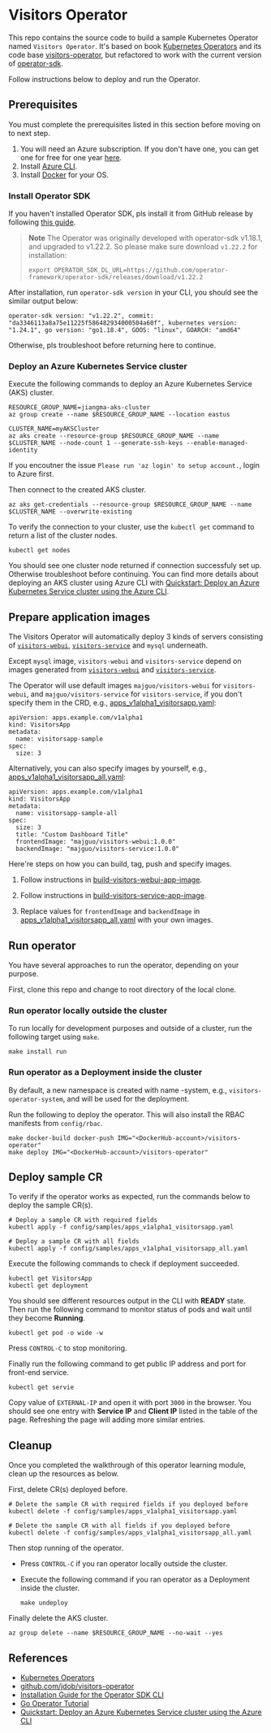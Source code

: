 # Visitors Operator

This repo contains the source code to build a sample Kubernetes Operator named `Visitors Operator`. It's based on book [Kubernetes Operators](https://www.oreilly.com/library/view/kubernetes-operators/9781492048039/) and its code base [visitors-operator](https://github.com/jdob/visitors-operator), but refactored to work with the current version of [operator-sdk](https://sdk.operatorframework.io/docs/installation/).

Follow instructions below to deploy and run the Operator.

## Prerequisites

You must complete the prerequisites listed in this section before moving on to next step.

1. You will need an Azure subscription. If you don't have one, you can get one for free for one year [here](https://azure.microsoft.com/free).
1. Install [Azure CLI](https://docs.microsoft.com/cli/azure/install-azure-cli?view=azure-cli-latest&preserve-view=true).
1. Install [Docker](https://docs.docker.com/get-docker/) for your OS.

### Install Operator SDK

If you haven't installed Operator SDK, pls install it from GitHub release by following [this guide](https://sdk.operatorframework.io/docs/installation/#install-from-github-release).

> **Note**
> The Operator was originally developed with operator-sdk v1.18.1, and upgraded to v1.22.2. So please make sure download `v1.22.2` for installation:
>
> ```
> export OPERATOR_SDK_DL_URL=https://github.com/operator-framework/operator-sdk/releases/download/v1.22.2
> ```

After installation, run `operator-sdk version` in your CLI, you should see the similar output below:

```
operator-sdk version: "v1.22.2", commit: "da3346113a8a75e11225f586482934000504a60f", kubernetes version: "1.24.1", go version: "go1.18.4", GOOS: "linux", GOARCH: "amd64"
```

Otherwise, pls troubleshoot before returning here to continue.

### Deploy an Azure Kubernetes Service cluster

Execute the following commands to deploy an Azure Kubernetes Service (AKS) cluster.

```
RESOURCE_GROUP_NAME=jiangma-aks-cluster
az group create --name $RESOURCE_GROUP_NAME --location eastus

CLUSTER_NAME=myAKSCluster
az aks create --resource-group $RESOURCE_GROUP_NAME --name $CLUSTER_NAME --node-count 1 --generate-ssh-keys --enable-managed-identity
```

If you encoutner the issue `Please run 'az login' to setup account.`, login to Azure first.


Then connect to the created AKS cluster.

```
az aks get-credentials --resource-group $RESOURCE_GROUP_NAME --name $CLUSTER_NAME --overwrite-existing
```

To verify the connection to your cluster, use the `kubectl get` command to return a list of the cluster nodes.

```
kubectl get nodes
```

You should see one cluster node returned if connection successfuly set up. Otherwise troubleshoot before continuing. You can find more details about deploying an AKS cluster using Azure CLI with [Quickstart: Deploy an Azure Kubernetes Service cluster using the Azure CLI](https://docs.microsoft.com/azure/aks/learn/quick-kubernetes-deploy-cli).

## Prepare application images

The Visitors Operator will automatically deploy 3 kinds of servers consisting of [`visitors-webui`](./visitors-webui/), [`visitors-service`](./visitors-service/) and `mysql` underneath.

Except `mysql` image, `visitors-webui` and `visitors-service` depend on images generated from [`visitors-webui`](./visitors-webui/) and [`visitors-service`](./visitors-service/).

The Operator will use default images `majguo/visitors-webui` for `visitors-webui`, and `majguo/visitors-service` for `visitors-service`, if you don't specify them in the CRD, e.g., [apps_v1alpha1_visitorsapp.yaml](./config/samples/apps_v1alpha1_visitorsapp.yaml):

```
apiVersion: apps.example.com/v1alpha1
kind: VisitorsApp
metadata:
  name: visitorsapp-sample
spec:
  size: 3
```
 
Alternatively, you can also specify images by yourself, e.g., [apps_v1alpha1_visitorsapp_all.yaml](./config/samples/apps_v1alpha1_visitorsapp_all.yaml):

```
apiVersion: apps.example.com/v1alpha1
kind: VisitorsApp
metadata:
  name: visitorsapp-sample-all
spec:
  size: 3
  title: "Custom Dashboard Title"
  frontendImage: "majguo/visitors-webui:1.0.0"
  backendImage: "majguo/visitors-service:1.0.0"
```

Here're steps on how you can build, tag, push and specify images.

1. Follow instructions in [build-visitors-webui-app-image](./visitors-webui/README.md#build-application-image).

1. Follow instructions in [build-visitors-service-app-image](./visitors-service/README.md#build-application-image).

1. Replace values for `frontendImage` and `backendImage` in [apps_v1alpha1_visitorsapp_all.yaml](./config/samples/apps_v1alpha1_visitorsapp_all.yaml) with your own images.

## Run operator

You have several approaches to run the operator, depending on your purpose.

First, clone this repo and change to root directory of the local clone.

### Run operator locally outside the cluster

To run locally for development purposes and outside of a cluster, run the following target using `make`.

```
make install run
```

### Run operator as a Deployment inside the cluster

By default, a new namespace is created with name <project-name>-system, e.g., `visitors-operator-system`, and will be used for the deployment.

Run the following to deploy the operator. This will also install the RBAC manifests from `config/rbac`.

```
make docker-build docker-push IMG="<DockerHub-account>/visitors-operator"
make deploy IMG="<DockerHub-account>/visitors-operator"
```

## Deploy sample CR

To verify if the operator works as expected, run the commands below to deploy the sample CR(s).

```
# Deploy a sample CR with required fields
kubectl apply -f config/samples/apps_v1alpha1_visitorsapp.yaml

# Deploy a sample CR with all fields
kubectl apply -f config/samples/apps_v1alpha1_visitorsapp_all.yaml
```

Execute the following commands to check if deployment succeeded.

```
kubectl get VisitorsApp
kubectl get deployment
```

You should see different resources output in the CLI with **READY** state. Then run the following command to monitor status of pods and wait until they become **Running**.

```
kubectl get pod -o wide -w
```

Press `CONTROL-C` to stop monitoring.

Finally run the following command to get public IP address and port for front-end service.

```
kubectl get servie
```

Copy value of `EXTERNAL-IP` and open it with port `3000` in the browser. You should see one entry with **Service IP** and **Client IP** listed in the table of the page. Refreshing the page will adding more similar entries. 

## Cleanup

Once you completed the walkthrough of this operator learning module, clean up the resources as below.

First, delete CR(s) deployed before.

```
# Delete the sample CR with required fields if you deployed before
kubectl delete -f config/samples/apps_v1alpha1_visitorsapp.yaml

# Delete the sample CR with all fields if you deployed before
kubectl delete -f config/samples/apps_v1alpha1_visitorsapp_all.yaml
```

Then stop running of the operator. 

* Press `CONTROL-C` if you ran operator locally outside the cluster. 

* Execute the following command if you ran operator as a Deployment inside the cluster.

  ```
  make undeploy
  ```
   
Finally delete the AKS cluster.

```
az group delete --name $RESOURCE_GROUP_NAME --no-wait --yes
```

## References

* [Kubernetes Operators](https://www.oreilly.com/library/view/kubernetes-operators/9781492048039/)
* [github.com/jdob/visitors-operator](https://github.com/jdob/visitors-operator)
* [Installation Guide for the Operator SDK CLI](https://sdk.operatorframework.io/docs/building-operators/golang/installation/)
* [Go Operator Tutorial](https://sdk.operatorframework.io/docs/building-operators/golang/tutorial/)
* [Quickstart: Deploy an Azure Kubernetes Service cluster using the Azure CLI](https://docs.microsoft.com/azure/aks/learn/quick-kubernetes-deploy-cli)
